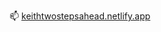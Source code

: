 📫 [keithtwostepsahead.netlify.app](https://keithtwostepsahead.netlify.app/)



<!---
keithconer/keithconer is a ✨ special ✨ repository because its `README.md` (this file) appears on your GitHub profile.
You can click the Preview link to take a look at your changes.
--->
